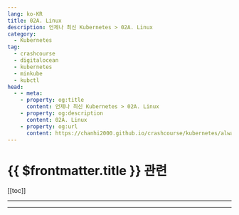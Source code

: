 ```yaml
---
lang: ko-KR
title: 02A. Linux
description: 언제나 최신 Kubernetes > 02A. Linux
category:
  - Kubernetes
tag:
  - crashcourse
  - digitalocean
  - kubernetes
  - minkube
  - kubctl
head:
  - - meta:
    - property: og:title
      content: 언제나 최신 Kubernetes > 02A. Linux
    - property: og:description
      content: 02A. Linux
    - property: og:url
      content: https://chanhi2000.github.io/crashcourse/kubernetes/always-up-to-date-kubernetes/02A.html
---
```


# {{ $frontmatter.title }} 관련

[[toc]]

---

---

<TagLinks />